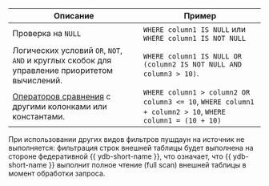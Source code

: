 |Описание|Пример|
|---|---|
|Проверка на `NULL`|`WHERE column1 IS NULL` или `WHERE column1 IS NOT NULL`|
|Логических условий `OR`, `NOT`, `AND` и круглых скобок для управление приоритетом вычислений. |`WHERE column1 IS NULL OR (column2 IS NOT NULL AND column3 > 10)`.|
|[Операторов сравнения](../../../yql/reference/syntax/expressions.md#comparison-operators) c другими колонками или константами. |`WHERE column1 > column2 OR column3 <= 10`, `WHERE column1 + column2 > 10`, `WHERE column1 = (10 + 10)`|

При использовании других видов фильтров пушдаун на источник не выполняется: фильтрация строк внешней таблицы будет выполнена на стороне федеративной {{ ydb-short-name }}, что означает, что {{ ydb-short-name }} выполнит полное чтение (full scan) внешней таблицы в момент обработки запроса.